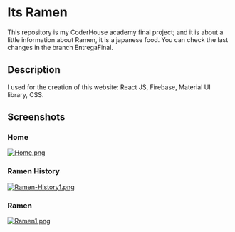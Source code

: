 # Its Ramen 

This repository is my CoderHouse academy final project; and it is about a little information about Ramen, it is a japanese food. You can check the last changes in the branch EntregaFinal.

## Description

I used for the creation of this website: React JS, Firebase, Material UI library, CSS.

## Screenshots

### Home
[![Home.png](https://i.postimg.cc/8522WBSY/Home.png)](https://postimg.cc/BLC7fFt5)

### Ramen History
[![Ramen-History1.png](https://i.postimg.cc/D0C1H5wj/Ramen-History1.png)](https://postimg.cc/PvwL8WZY)

### Ramen
[![Ramen1.png](https://i.postimg.cc/k4mNbBHc/Ramen1.png)](https://postimg.cc/Mc9jkKqM)


